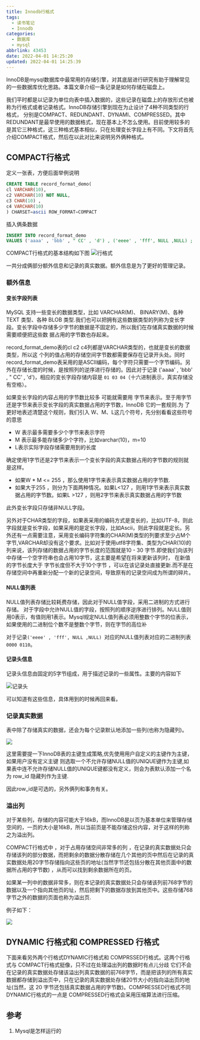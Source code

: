 ```yaml
---
title: Innodb行格式
tags:
  - 读书笔记
  - Innodb
categories:
  - 数据库
  - mysql
abbrlink: 43453
date: 2022-04-01 14:25:20
updated: 2022-04-01 14:25:39
---
```


InnoDB是mysql数据库中最常用的存储引擎，对其底层进行研究有助于理解常见的一些数据库优化思路。本篇文章介绍一条记录是如何存储在磁盘上。

我们平时都是以记录为单位向表中插入数据的，这些记录在磁盘上的存放形式也被称为行格式或者记录格式。InnoDB存储引擎到现在为止设计了4种不同类型的行格式，
分别是COMPACT、REDUNDANT、DYNAMI、COMPRESSED。其中REDUNDANT是最早使用的数据格式，现在基本上不怎么使用。目前使用较多的是其它三种格式，这三种格式基本相似，只在处理变长字段上有不同。下文将首先介绍COMPACT格式，然后在以此对比来说明另外俩种格式。

<!-- more -->

## COMPACT行格式

定义一张表，方便后面举例说明

```sql
CREATE TABLE record_format_demo(
cl VARCHAR(10), 
c2 VARCHAR(10) NOT NULL, 
c3 CHAR(10) , 
c4 VARCHAR(10) 
) CHARSET=ascii ROW_FORMAT=COMPACT
```

插入俩条数据

```sql
INSERT INTO record_format_demo 
VALUES ('aaaa' , 'bbb' , " CC' , 'd') , ('eeee' , 'fff', NULL ,NULL) ;
```

COMPACT行格式的基本结构如下图
![行格式](https://cdn.jsdelivr.net/gh/fengxiu/img/20220401145842.png)

一共分成俩部分额外信息和记录的真实数据。额外信息是为了更好的管理记录。

### 额外信息

#### 变长字段列表

MySQL 支持一些变长的数据类型，比如 VARCHAR(M)、 BINARY(M)、各种 TEXT 类型、各种 BLOB 类型.我们也可以把拥有这些数据类型的列称为变长字段。变长字段中存储多少字节的数据是不固定的，所以我们在存储真实数据的时候需要顺便把这些数
据占用的字节数也存起来。

record_format_demo表的cl c2 c4列都是VARCHAR类型的，也就是变长的数据类型，所以这 个列的值占用的存储空间字节数都需要保存在记录开头处。同时record_format_demo表采用的是ASCII编码，每个字符只需要一个字节编码。另外在存储长度的时候，是按照列的逆序进行存储的。因此对于记录 ('aaaa' , 'bbb' , " CC' , 'd')，相应的变长字段存储内容是  `01 03 04`（十六进制表示，真实存储没有空格）。

如果变长字段的内容占用的字节数比较多 可能就需要用 字节来表示。至于用字节还是字节来表示变长字段的真实数据占用的字节数，InnoDB 它的一套规则.为
了更好地表述清楚这个规则，我们引入 W、M、L这几个符号，先分别看看这些符号的意思

* W 表示最多需要多少个字节来表示字符
* M 表示最多能存储多少个字符，比如varchar(10)，m=10
* L表示实际字段存储需要用到的长度

确定使用1字节还是2字节来表示一个变长字段的真实数据占用的字节数的规则就是这样。

* 如果W * M <= 255 ，那么使用1字节来表示真实数据占用的字节数.
* 如果大于255 ，则分为下面两种情况。如果L<127 ，则用1字节来表示真实数据占用的字节数。如果L >127 ，则用2字节来表示真实数据占用的字节数

此外变长字段只存储非NULL字段。

另外对于CHAR类型的字段，如果表采用的编码方式是变长的，比如UTF-8，则此字段就是变长字段，如果采用的是定长字段，比如Ascii，则此字段就是定长。另外还有一点需要注意，采用变长编码字符集的CHAR(M)类型的列要求至少占M个字节,VARCHAR却没有这个要求。比如对于使用utf8字符集、类型为CHAR(10)的列来说，该列存储的数据占用的字节长度的范围就是10 - 30 字节.即使我们向该列中存储一个空字符串也会占用10字节，这主要是希望在将来更新该列时， 在新值的字节长度大于 字节长度但不大于10个字节 ，可以在该记录处直接更新.而不是在存储空间中再重新分配一个新的记录空间，导致原有的记录空间成为所谓的碎片。

#### NULL值列表

NULL值列表存储比较耗费存储，因此对于NULL值字段，采用二进制的方式进行存储。
对于字段中允许NULL值的字段，按照列的顺序逆序进行排列。NULL值则用0表示，有值则用1表示。Mysql规定NULL值列表必须用整数个字节的位表示，如果使用的二进制位个数不是整数个字节，则在字节的高位补

对于记录`('eeee' , 'fff', NULL ,NULL) `对应的NULL值列表对应的二进制列表`0000 0110`。

#### 记录头信息

记录头信息由固定的5字节组成，用于描述记录的一些属性。主要的内容如下

![记录头](https://cdn.jsdelivr.net/gh/fengxiu/img/20220401175150.png)

可以知道有这些信息，具体用到的时候再回来看。

### 记录真实数据

表中除了存储真实的数据，还会为每个记录默认地添加一些列(也称为隐藏列)。

![](https://cdn.jsdelivr.net/gh/fengxiu/img/20220401180149.png)

这里需要提一下InnoDB表的主键生成策略,优先使用用户自定义的主键作为主键，如果用户没有定义主键 则选取一个不允许存储NULL值的UNIQUE键作为主键,如果表中连不允许存储NULL值的UNIQUE键都没有定义，则会为表默认添加一个名为 row_id 隐藏列作为主键.

因此row_id是可选的，另外俩列和事务有关。

### 溢出列

对于某些列，存储的内容可能大于16kB，而InnoDB是以页为基本单位来管理存储空间的，一页的大小是16kB，所以当前页是不能存储这份内容，对于这样的列称之为溢出列。

COMPACT行格式中 ，对于占用存储空间非常多的列 ，在记录的真实数据处只会存储该列的部分数据，而把剩余的数据分散存储在几个其他的页中然后在记录的真实数据处用20字节存储指向这些页的地址(当然字节还包括分散在其他页面中的数据所占用的字节数) ，从而可以找到剩余数据所在的页。

如果某一列中的数据非常多，则在本记录的真实数据处只会存储该列前768字节的数据以及一个指向其他页的址，然后把剩下的数据存放到其他页中。这些存储768字节之外的数据的页面也称为溢出页.

例子如下：

![](https://cdn.jsdelivr.net/gh/fengxiu/img/20220401185343.png)

## DYNAMIC 行格式和 COMPRESSED 行格式

下面来看另外两个行格式DYNAMIC行格式和 COMPRSSED行格式。这两个行格式与 COMPACT行格式挺像，只不过在处理溢出列的数据时有点儿分歧 它们不会在记录的真实数据处存储该溢出列真实数据的前768字节，而是把该列的所有真实数据都存储到溢出页中，只在记录的真实数据处存储20节大小的指向溢出页的地址(当然，这 20 字节还包括真实数据占用的字节数)。COMPRESSED行格式不同DYNAMIC行格式的一点是 COMPRESSED行格式会采用压缩算法进行压缩。

## 参考

1. Mysql是怎样运行的

